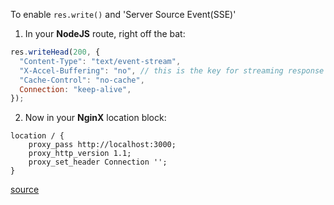 To enable `res.write()` and 'Server Source Event(SSE)'

1. In your **NodeJS** route, right off the bat:

```javascript
res.writeHead(200, {
  "Content-Type": "text/event-stream",
  "X-Accel-Buffering": "no", // this is the key for streaming response with NginX!!
  "Cache-Control": "no-cache",
  Connection: "keep-alive",
});
```

2. Now in your **NginX** location block:

```
location / {
    proxy_pass http://localhost:3000;
    proxy_http_version 1.1;
    proxy_set_header Connection '';
}
```

[source](https://serverfault.com/questions/801628/for-server-sent-events-sse-what-nginx-proxy-configuration-is-appropriate)
